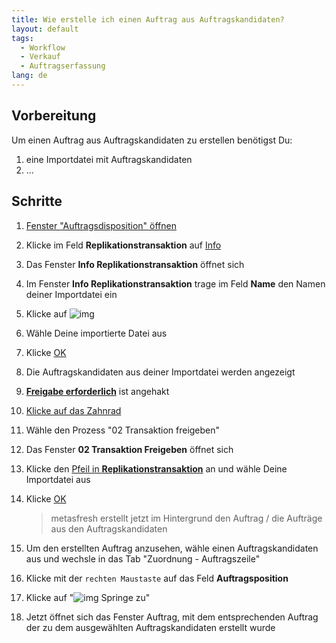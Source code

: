 ```yaml
---
title: Wie erstelle ich einen Auftrag aus Auftragskandidaten?  
layout: default
tags:
  - Workflow
  - Verkauf
  - Auftragserfassung
lang: de
---
```


## Vorbereitung
Um einen Auftrag aus Auftragskandidaten zu erstellen benötigst Du:
1. eine Importdatei mit Auftragskandidaten
1. ...

## Schritte
1. [Fenster "Auftragsdisposition" öffnen](Wie_finde_und_öffne_ich_ein_Fenster)
1. Klicke im Feld **Replikationstransaktion** auf [Info](../images/de_feld_replikationstransaktion.png)
1. Das Fenster **Info Replikationstransaktion** öffnet sich
1. Im Fenster **Info Replikationstransaktion** trage im Feld **Name** den Namen deiner Importdatei ein
1. Klicke auf ![img](../images/icons/Refresh24.png)
1. Wähle Deine importierte Datei aus
1. Klicke [OK](Wie_bestaetige_ich_eine_Aktion)
1. Die Auftragskandidaten aus deiner Importdatei werden angezeigt
1. [**Freigabe erforderlich**](../images/de_feld_Freigabe_erforderlich.png) ist angehakt
1. [Klicke auf das Zahnrad](Wie_starte_ich_Zahnrad_Prozesse)
1. Wähle den Prozess "02 Transaktion freigeben"
1. Das Fenster **02 Transaktion Freigeben** öffnet sich
1. Klicke den [Pfeil in **Replikationstransaktion**](../images/de_feld_Transaktion_Freigeben.png) an und wähle Deine Importdatei aus
1. Klicke [OK](Wie_bestaetige_ich_eine_Aktion)

	>metasfresh erstellt jetzt im Hintergrund den Auftrag / die Aufträge aus den Auftragskandidaten
	
1. Um den erstellten Auftrag anzusehen, wähle einen Auftragskandidaten aus und wechsle in das Tab "Zuordnung - Auftragszeile"
1. Klicke mit der `rechten Maustaste` auf das Feld **Auftragsposition** 
1. Klicke auf "![img](../images/icons/Zoom24.png) Springe zu" 
1. Jetzt öffnet sich das Fenster Auftrag, mit dem entsprechenden Auftrag der zu dem ausgewählten Auftragskandidaten erstellt wurde
	
	
	

	

